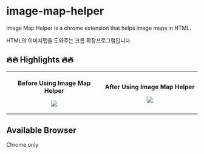 # image-map-helper
Image Map Helper is a chrome extension that helps image maps in HTML.

HTML의 이미지맵을 도와주는 크롬 확장프로그램입니다.

## 🔥🔥 Highlights 🔥🔥

<table>
	<tr>
		<th width="50%">
			<p><a title="before"></a> Before Using Image Map Helper
			<p><img src="https://user-images.githubusercontent.com/39899731/138906506-02befe4a-cae3-44ad-a3f1-8e240d771cea.png">
		<th width="50%">
			<p><a title="after"></a> After Using Image Map Helper
			<p><img src="https://user-images.githubusercontent.com/39899731/138906614-b9e11063-f7ce-4547-b64f-87c9e80bb3d1.png">
	<tr>
</table>

## Available Browser
Chrome only
